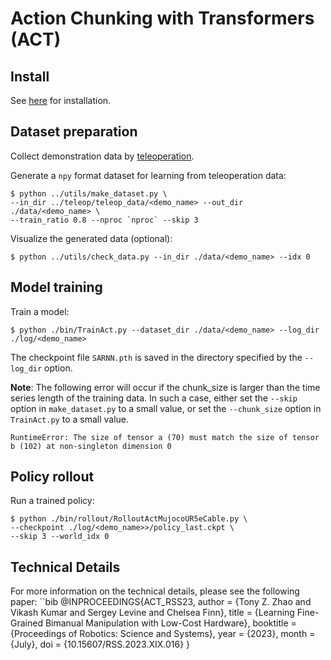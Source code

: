 # Action Chunking with Transformers (ACT)

## Install
See [here](../../doc/install.md#ACT) for installation.

## Dataset preparation
Collect demonstration data by [teleoperation](../teleop).

Generate a `npy` format dataset for learning from teleoperation data:
```console
$ python ../utils/make_dataset.py \
--in_dir ../teleop/teleop_data/<demo_name> --out_dir ./data/<demo_name> \
--train_ratio 0.8 --nproc `nproc` --skip 3
```

Visualize the generated data (optional):
```console
$ python ../utils/check_data.py --in_dir ./data/<demo_name> --idx 0
```

## Model training
Train a model:
```console
$ python ./bin/TrainAct.py --dataset_dir ./data/<demo_name> --log_dir ./log/<demo_name>
```
The checkpoint file `SARNN.pth` is saved in the directory specified by the `--log_dir` option.

**Note**: The following error will occur if the chunk_size is larger than the time series length of the training data.
In such a case, either set the `--skip` option in `make_dataset.py` to a small value, or set the `--chunk_size` option in `TrainAct.py` to a small value.
```console
RuntimeError: The size of tensor a (70) must match the size of tensor b (102) at non-singleton dimension 0
```

## Policy rollout
Run a trained policy:
```console
$ python ./bin/rollout/RolloutActMujocoUR5eCable.py \
--checkpoint ./log/<demo_name>>/policy_last.ckpt \
--skip 3 --world_idx 0
```

## Technical Details
For more information on the technical details, please see the following paper:
``bib
@INPROCEEDINGS{ACT_RSS23,
  author = {Tony Z. Zhao and Vikash Kumar and Sergey Levine and Chelsea Finn},
  title = {Learning Fine-Grained Bimanual Manipulation with Low-Cost Hardware},
  booktitle = {Proceedings of Robotics: Science and Systems},
  year = {2023},
  month = {July},
  doi = {10.15607/RSS.2023.XIX.016}
}
```
